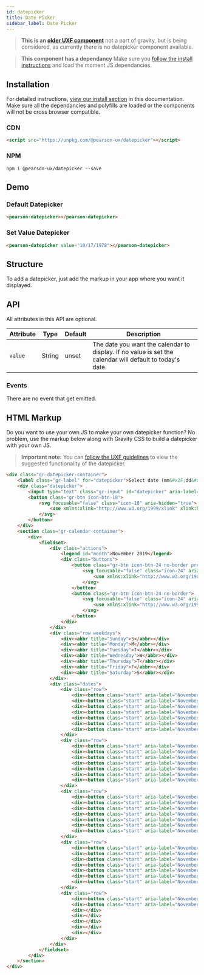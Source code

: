 ```yaml
---
id: datepicker
title: Date Picker
sidebar_label: Date Picker
---
```


> **This is an [older UXF component](https://uxframework.pearson.com/c/date-picker)**
not a part of gravity, but is being considered, as currently there is no datepicker component available.

> **This component has a dependancy**
Make sure you [follow the install instructions](https://ux.pearson.com/prototypes/gravity-documentation/docs/getting-started/install#dependancies) and load the moment JS dependancies.

## Installation
For detailed instructions, [view our install section](https://ux.pearson.com/prototypes/gravity-documentation/docs/getting-started/install) in this documentation.  Make sure all the dependancies and polyfills are loaded or the components will not be cross browser compatible.
### CDN
```html
<script src="https://unpkg.com/@pearson-ux/datepicker"></script>
```
### NPM
``` console
npm i @pearson-ux/datepicker --save
```

## Demo
### Default Datepicker
<div class="box">
    <pearson-datepicker></pearson-datepicker>
</div>


```html
<pearson-datepicker></pearson-datepicker>
```

### Set Value Datepicker
<div class="box">
    <pearson-datepicker value="10/17/1978"></pearson-datepicker>
</div>

```html
<pearson-datepicker value="10/17/1978"></pearson-datepicker>
```

## Structure
To add a datepicker, just add the markup in your app where you want it displayed.

## API
All attributes in this API are optional.

| Attribute    | Type    | Default | Description                                                                                                  |
| ------------ | ------- | ------- | ------------------------------------------------------------------------------------------------------------ |
| `value`      | String  | unset   | The date you want the calendar to display.  If no value is set the calendar will default to today's date.

### Events
There are no event that get emitted.

## HTML Markup
Do you want to use your own JS to make your own datepicker function?  No problem, use the markup below along with Gravity CSS to build a datepicker with your own JS.

> **Important note:**
You can [follow the UXF guidelines](https://uxframework.pearson.com/c/date-picker) to view the suggested functionality of the datepicker.


```html
<div class="gr-datepicker-container">
    <label class="gr-label" for="datepicker">Select date (mm&#x2F;dd&#x2F;yyyy)</label>
    <div class="datepicker">
        <input type="text" class="gr-input" id="datepicker" aria-label="enter date" aria-expanded="false" data-selected="11/06/2018">
        <button class="gr-btn icon-btn-18">
            <svg focusable="false" class="icon-18" aria-hidden="true">
                <use xmlns:xlink="http://www.w3.org/1999/xlink" xlink:href="#date-18"></use>
            </svg>
        </button>
    </div>
    <section class="gr-calendar-container">
        <div>
            <fieldset>
                <div class="actions">
                    <legend id="month">November 2019</legend>
                    <div class="buttons">
                        <button class="gr-btn icon-btn-24 no-border previous">
                            <svg focusable="false" class="icon-24" aria-hidden="true">
                                <use xmlns:xlink="http://www.w3.org/1999/xlink" xlink:href="#previous-24"></use>
                            </svg>
                        </button>
                        <button class="gr-btn icon-btn-24 no-border">
                            <svg focusable="false" class="icon-24" aria-hidden="true">
                                <use xmlns:xlink="http://www.w3.org/1999/xlink" xlink:href="#next-24"></use>
                            </svg>
                        </button>
                    </div>
                </div>
                <div class="row weekdays">
                    <div><abbr title="Sunday">S</abbr></div>
                    <div><abbr title="Monday">M</abbr></div>
                    <div><abbr title="Tuesday">T</abbr></div>
                    <div><abbr title="Wednesday">W</abbr></div>
                    <div><abbr title="Thursday">T</abbr></div>
                    <div><abbr title="Friday">F</abbr></div>
                    <div><abbr title="Saturday">S</abbr></div>
                </div>
                <div class="dates">
                    <div class="row">
                        <div><button class="start" aria-label="November 1, 2019" aria-pressed="false">1</button></div>
                        <div><button class="start" aria-label="November 2, 2019" aria-pressed="false">2</button></div>
                        <div><button class="start" aria-label="November 3, 2019" aria-pressed="false">3</button></div>
                        <div><button class="start" aria-label="November 4, 2019" aria-pressed="false">4</button></div>
                        <div><button class="start" aria-label="November 5, 2019" aria-pressed="false">5</button></div>
                        <div><button class="start" aria-label="November 6, 2019" aria-pressed="false">6</button></div>
                        <div><button class="start" aria-label="November 7, 2019" aria-pressed="false">7</button></div>
                    </div>
                    <div class="row">
                        <div><button class="start" aria-label="November 8, 2019" aria-pressed="false">8</button></div>
                        <div><button class="start" aria-label="November 9, 2019" aria-pressed="false">9</button></div>
                        <div><button class="start" aria-label="November 10, 2019" aria-pressed="false">10</button></div>
                        <div><button class="start" aria-label="November 11, 2019" aria-pressed="false">11</button></div>
                        <div><button class="start" aria-label="November 12, 2019" aria-pressed="false">12</button></div>
                        <div><button class="start" aria-label="November 13, 2019" aria-pressed="false">13</button></div>
                        <div><button class="start" aria-label="November 14, 2019" aria-pressed="false">14</button></div>
                    </div>
                    <div class="row">
                        <div><button class="start" aria-label="November 15, 2019" aria-pressed="false">15</button></div>
                        <div><button class="start" aria-label="November 16, 2019" aria-pressed="false">16</button></div>
                        <div><button class="start" aria-label="November 17, 2019" aria-pressed="false">17</button></div>
                        <div><button class="start" aria-label="November 18, 2019" aria-pressed="false">18</button></div>
                        <div><button class="start" aria-label="November 19, 2019" aria-pressed="false">19</button></div>
                        <div><button class="start" aria-label="November 20, 2019" aria-pressed="false">20</button></div>
                        <div><button class="start" aria-label="November 21, 2019" aria-pressed="false">21</button></div>
                    </div>
                    <div class="row">
                        <div><button class="start" aria-label="November 22, 2019" aria-pressed="false">22</button></div>
                        <div><button class="start" aria-label="November 23, 2019" aria-pressed="false">23</button></div>
                        <div><button class="start" aria-label="November 24, 2019" aria-pressed="false">24</button></div>
                        <div><button class="start" aria-label="November 25, 2019" aria-pressed="false">25</button></div>
                        <div><button class="start" aria-label="November 26, 2019" aria-pressed="false">26</button></div>
                        <div><button class="start" aria-label="November 27, 2019" aria-pressed="false">27</button></div>
                        <div><button class="start" aria-label="November 28, 2019" aria-pressed="false">28</button></div>
                    </div>
                    <div class="row">
                        <div><button class="start" aria-label="November 29, 2019" aria-pressed="false">29</button></div>
                        <div><button class="start" aria-label="November 30, 2019" aria-pressed="false">30</button></div>
                        <div></div>
                        <div></div>
                        <div></div>
                        <div></div>
                        <div></div>
                    </div>
                </div>
            </fieldset>
        </div>
    </section>
</div>

```
